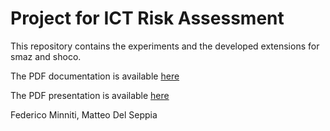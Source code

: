 # Project for ICT Risk Assessment

This repository contains the experiments and the developed extensions for smaz and shoco.

The PDF documentation is available [here](https://github.com/federicominniti/FuzzingProject/blob/main/documentation.pdf)

The PDF presentation is available [here](https://github.com/federicominniti/FuzzingProject/blob/main/presentation.pdf)

Federico Minniti, Matteo Del Seppia
